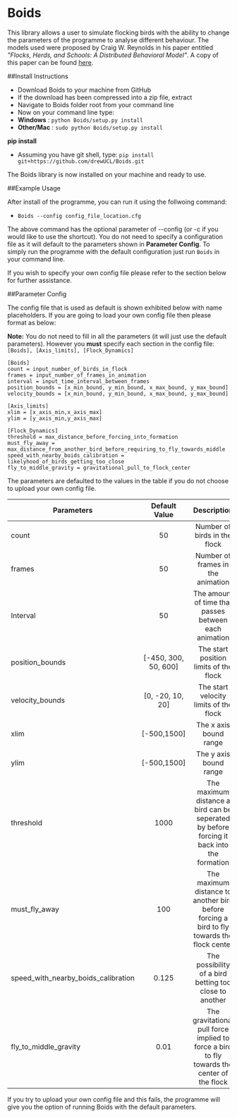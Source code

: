 Boids <br>
=============================================

This library allows a user to simulate flocking birds with the ability to change the parameters of the programme to analyse different behaviour. The models used were proposed by Craig W. Reynolds in his paper entitled *"Flocks, Herds, and Schools:
A Distributed Behavioral Model"*. A copy of this paper can be found <a href="http://dl.acm.org/citation.cfm?doid=37401.37406" target="_blank">here</a>.

##Install Instructions

- Download Boids to your machine from GitHub
- If the download has been compressed into a zip file, extract
- Navigate to Boids folder root from your command line
- Now on your command line type:
- **Windows**    : `python Boids/setup.py install`
- **Other/Mac**  : `sudo python Boids/setup.py install`

**pip install**
- Assuming you have git shell, type: 
`pip install git+https://github.com/drewUCL/Boids.git`

The Boids library is now installed on your machine and ready to use. 

##Example Usage

After install of the programme, you can run it using the follwoing command:

+ `Boids --config config_file_location.cfg`

The above command has the optional parameter of --config (or -c if you would like to use the shortcut). You do not need to specify a configuration file as it will default to the parameters shown in **Parameter Config**. To simply run the programme with the default configuration just run `Boids` in your command line.

If you wish to specify your own config file please refer to the section below for further assistance.

##Parameter Config

The config file that is used as default is shown exhibited below with name placeholders. If you are going to load your own config file then please format as below:

**Note:** You do not need to fill in all the parameters (it will just use the default parameters). However you **must** specify each section in the config file: `[Boids], [Axis_limits], [Flock_Dynamics]`
```
[Boids]
count = input_number_of_birds_in_flock
frames = input_number_of_frames_in_animation
interval = input_time_interval_between_frames
position_bounds = [x_min_bound, y_min_bound, x_max_bound, y_max_bound]
velocity_bounds = [x_min_bound, y_min_bound, x_max_bound, y_max_bound]

[Axis_limits]
xlim = [x_axis_min,x_axis_max]
ylim = [y_axis_min,y_axis_max]

[Flock_Dynamics]
threshold = max_distance_before_forcing_into_formation
must_fly_away = max_distance_from_another_bird_before_requiring_to_fly_towards_middle
speed_with_nearby_boids_calibration = likelyhood_of_birds_getting_too_close  
fly_to_middle_gravity = gravitational_pull_to_flock_center
```

The parameters are defaulted to the values in the table if you do not choose to upload your own config file.

| Parameters                          | Default Value                        | Description   |
| ----------------------------------- |:------------------------------------:| :------------:|
| count                               | 50                                   | Number of birds in the flock |
| frames                              | 50                                   | Number of frames in the animation |
| Interval                            | 50                                   | The amount of time that passes between each animation |
| position_bounds                     | [-450, 300, 50, 600]                 | The start position limits of the flock |
| velocity_bounds                     | [0, -20, 10, 20]                     | The start velocity limits of the flock |
| xlim                                | [-500,1500]                          | The x axis bound range |
| ylim                                | [-500,1500]                          | The y axis bound range |
| threshold                           | 1000                                 | The maximum distance a bird can be seperated by before forcing it back into the formation |
| must_fly_away                       | 100                                  | The maximum distance to another bird before forcing a bird to fly towards the flock center |
| speed_with_nearby_boids_calibration | 0.125                                | The possibility of a bird betting too close to another |
| fly_to_middle_gravity               | 0.01                                 | The gravitational pull force implied to force a bird to fly towards the center of the flock |

If you try to upload your own config file and this fails, the programme will give you the option of running Boids with the default parameters.



